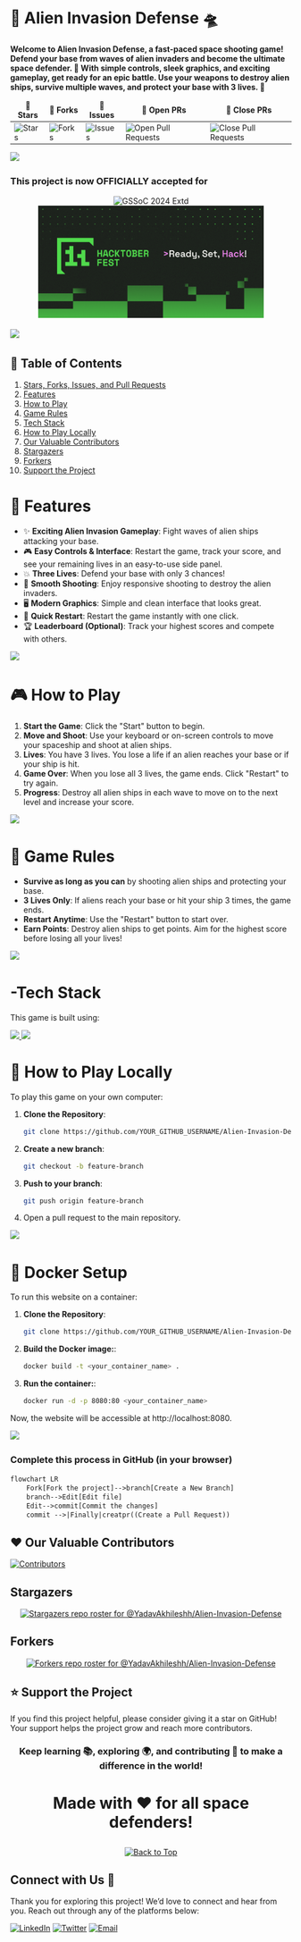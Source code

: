 # 🚀 **Alien Invasion Defense 🛸**

**Welcome to Alien Invasion Defense, a fast-paced space shooting game! Defend your base from waves of alien invaders and become the ultimate space defender. 🌌 With simple controls, sleek graphics, and exciting gameplay, get ready for an epic battle. Use your weapons to destroy alien ships, survive multiple waves, and protect your base with 3 lives. 👾**

<table align="center">
    <thead align="center">
        <tr border: 2px;>
            <td><b>🌟 Stars</b></td>
            <td><b>🍴 Forks</b></td>
            <td><b>🐛 Issues</b></td>
            <td><b>🔔 Open PRs</b></td>
            <td><b>🔕 Close PRs</b></td>
        </tr>
     </thead>
    <tbody>
         <tr>
            <td><img alt="Stars" src="https://img.shields.io/github/stars/YadavAkhileshh/Alien-Invasion-Defense?style=flat&logo=github"/></td>
             <td><img alt="Forks" src="https://img.shields.io/github/forks/YadavAkhileshh/Alien-Invasion-Defense?style=flat&logo=github"/></td>
            <td><img alt="Issues" src="https://img.shields.io/github/issues/YadavAkhileshh/Alien-Invasion-Defense?style=flat&logo=github"/></td>
            <td><img alt="Open Pull Requests" src="https://img.shields.io/github/issues-pr/YadavAkhileshh/Alien-Invasion-Defense?style=flat&logo=github"/></td>
           <td><img alt="Close Pull Requests" src="https://img.shields.io/github/issues-pr-closed/YadavAkhileshh/Alien-Invasion-Defense?style=flat&color=critical&logo=github"/></td>
        </tr>
    </tbody>
</table>
<img src="https://user-images.githubusercontent.com/74038190/212284100-561aa473-3905-4a80-b561-0d28506553ee.gif" width="900">

### This project is now OFFICIALLY accepted for

<div align="center">
  <img src="https://github.com/apu52/METAVERSE/assets/114172928/e79eb6de-81b1-4ffb-b6ed-f018bb977e88" alt="GSSoC 2024 Extd" width="80%">
</div>

<div align="center">
  <img src="https://github.com/neeru24/Connect_icons/blob/main/hacktober.png" alt="Hacktober fest 2024" width="80%">
</div>

<br>

<!--Line-->
<img src="https://user-images.githubusercontent.com/74038190/212284100-561aa473-3905-4a80-b561-0d28506553ee.gif" width="900">

## 📑 Table of Contents
1. [Stars, Forks, Issues, and Pull Requests](#-stars-forks-issues-and-pull-requests)
2. [Features](#-features)
3. [How to Play](#-how-to-play)
4. [Game Rules](#-game-rules)
5. [Tech Stack](#-tech-stack)
6. [How to Play Locally](#-how-to-play-locally)
7. [Our Valuable Contributors](#️-our-valuable-contributors)
8. [Stargazers](#stargazers)
9. [Forkers](#forkers)
10. [Support the Project](#️-support-the-project)

# 🌟 Features
- ✨ **Exciting Alien Invasion Gameplay**: Fight waves of alien ships attacking your base.
- 🎮 **Easy Controls & Interface**: Restart the game, track your score, and see your remaining lives in an easy-to-use side panel.
- 💥 **Three Lives**: Defend your base with only 3 chances!
- 🚀 **Smooth Shooting**: Enjoy responsive shooting to destroy the alien invaders.
- 🖥️ **Modern Graphics**: Simple and clean interface that looks great.
- 🔄 **Quick Restart**: Restart the game instantly with one click.
- 🏆 **Leaderboard (Optional)**: Track your highest scores and compete with others.

<img src="https://user-images.githubusercontent.com/74038190/212284100-561aa473-3905-4a80-b561-0d28506553ee.gif" width="900">

# 🎮 How to Play
1. **Start the Game**: Click the "Start" button to begin.
2. **Move and Shoot**: Use your keyboard or on-screen controls to move your spaceship and shoot at alien ships.
3. **Lives**: You have 3 lives. You lose a life if an alien reaches your base or if your ship is hit.
4. **Game Over**: When you lose all 3 lives, the game ends. Click "Restart" to try again.
5. **Progress**: Destroy all alien ships in each wave to move on to the next level and increase your score.

<img src="https://user-images.githubusercontent.com/74038190/212284100-561aa473-3905-4a80-b561-0d28506553ee.gif" width="900">

# 📜 Game Rules
- **Survive as long as you can** by shooting alien ships and protecting your base.
- **3 Lives Only**: If aliens reach your base or hit your ship 3 times, the game ends.
- **Restart Anytime**: Use the "Restart" button to start over.
- **Earn Points**: Destroy alien ships to get points. Aim for the highest score before losing all your lives!

<img src="https://user-images.githubusercontent.com/74038190/212284100-561aa473-3905-4a80-b561-0d28506553ee.gif" width="900">

# -Tech Stack
This game is built using:

<a href="https://skillicons.dev">
    <img margin="8px" src="https://skillicons.dev/icons?i=html,css,js" />
</a>

<img src="https://user-images.githubusercontent.com/74038190/212284100-561aa473-3905-4a80-b561-0d28506553ee.gif" width="900">

# 🚀 How to Play Locally
To play this game on your own computer:

1. **Clone the Repository**:
   ```bash
   git clone https://github.com/YOUR_GITHUB_USERNAME/Alien-Invasion-Defense.git

2. **Create a new branch**:
   ```bash
   git checkout -b feature-branch

3. **Push to your branch**:
   ```bash
   git push origin feature-branch

4. Open a pull request to the main repository.

<img src="https://user-images.githubusercontent.com/74038190/212284100-561aa473-3905-4a80-b561-0d28506553ee.gif" width="900">

# 🐳 Docker Setup 
To run this website on a container:

1. **Clone the Repository**:
   ```bash
   git clone https://github.com/YOUR_GITHUB_USERNAME/Alien-Invasion-Defense.git
2. **Build the Docker image:**:
   ```bash
   docker build -t <your_container_name> .
3. **Run the container:**:
   ```bash
   docker run -d -p 8080:80 <your_container_name>
Now, the website will be accessible at http://localhost:8080.

<img src="https://user-images.githubusercontent.com/74038190/212284100-561aa473-3905-4a80-b561-0d28506553ee.gif" width="900">


###  Complete this process in GitHub (in your browser)

```mermaid
flowchart LR
    Fork[Fork the project]-->branch[Create a New Branch]
    branch-->Edit[Edit file]
    Edit-->commit[Commit the changes]
    commit -->|Finally|creatpr((Create a Pull Request))
```

## ❤️ Our Valuable Contributors
[![Contributors](https://contrib.rocks/image?repo=YadavAkhileshh/Alien-Invasion-Defense)](https://github.com/YadavAkhileshh/Alien-Invasion-Defense/graphs/contributors)

## Stargazers

<div align='center'>

[![Stargazers repo roster for @YadavAkhileshh/Alien-Invasion-Defense](https://reporoster.com/stars/YadavAkhileshh/Alien-Invasion-Defense)](https://github.com/YadavAkhileshh/Alien-Invasion-Defense/stargazers)

</div>

## Forkers
<div align='center'>

[![Forkers repo roster for @YadavAkhileshh/Alien-Invasion-Defense](https://reporoster.com/forks/YadavAkhileshh/Alien-Invasion-Defense)](https://github.com/YadavAkhileshh/Alien-Invasion-Defense/network/members)

</div>


## ⭐️ Support the Project
If you find this project helpful, please consider giving it a star on GitHub! Your support helps the project grow and reach more contributors.

### <p align="center"> Keep learning 📚, exploring 🌍, and contributing 🤝 to make a difference in the world! </p>

# <p align="center">Made with ❤️ for all space defenders!</p>

<div align="center">
    <a href="#top">
        <img src="https://img.shields.io/badge/Back%20to%20Top-000000?style=for-the-badge&logo=github&logoColor=white" alt="Back to Top">
    </a>
</div>

## Connect with Us 🤝

Thank you for exploring this project! We’d love to connect and hear from you. Reach out through any of the platforms below:

[![LinkedIn](https://img.shields.io/badge/LinkedIn-0077B5?style=for-the-badge&logo=linkedin&logoColor=white)](https://www.linkedin.com/in/yakhilesh/)
[![Twitter](https://img.shields.io/badge/Twitter-1DA1F2?style=for-the-badge&logo=twitter&logoColor=white)](https://x.com/_yakhil)
[![Email](https://img.shields.io/badge/Email-D14836?style=for-the-badge&logo=gmail&logoColor=white)](mailto:yadavakhil2501@gmail.com)

